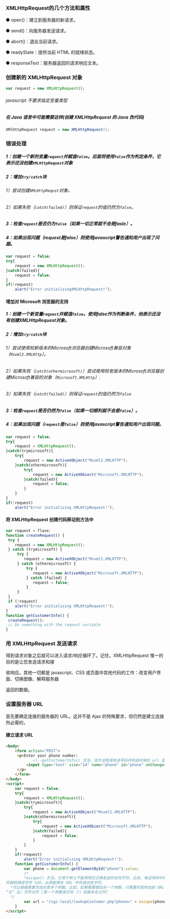 ### XMLHttpRequest的几个方法和属性

● open()：建立到服务器的新请求。 

● send()：向服务器发送请求。 

● abort()：退出当前请求。 

● readyState：提供当前 HTML 的就绪状态。 

● responseText：服务器返回的请求响应文本。 

### 创建新的 XMLHttpRequest 对象

```javascript
var request = new XMLHttpRequest();
```

###### javascript 不要求指定变量类型

##### 在 Java 语言中可能需要这样(创建 XMLHttpRequest 的 Java 伪代码)

```java
XMlHttpRequest request = new XMLHttpRequest();
```

### 错误处理

##### 1：创建一个新的变量`request`并赋值`false`。后面将使用`false`作为判定条件，它表示还没创建`XMLHttpRequest`对象

##### 2：增加`try/catch`块

###### 	1）尝试创建`XMLHttpRequst`对象。

###### 	2）如果失败（`catch(failed)`）则保证`request`的值仍然为`false`。    

##### 3：检查`request`是否仍为`false`（如果一切正常就不会是fasle）。

##### 4：如果出现问题（request是false）则使用javascript警告通知用户出现了问题。

```javascript
var request = false;
try{
    request = new XMLHttpRequest();
}catch(failed){
	request = false;
}
if(!request)
    alert("Error initializingXMLHttpRequest!");
```

#### 增加对 Microsoft 浏览器的支持

##### 1：创建一个新变量`request`并赋值`false`。使用false作为判断条件，他表示还没有创建XMLHttpRequest对象。

##### 2：增加`try/catch`块

###### 	1）尝试使用较新版本的Microsoft浏览器创建Microsoft兼容对象（`Msxml2.XMLHttp`）。

###### 	2）如果失败（`catch(othermicrosoft)`）尝试使用较老版本的Microsoft浏览器创建Microsoft兼容的对象（`Microsoft.XMLHttp`）.

###### 	3）如果失败（`catch(failed)`）则保证`request`的值仍然为`false`

##### 3：检查`request`是否仍然为`false`（如果一切顺利就不会是`false`）。

##### 4：如果出现问题（`request`是`false`）则使用javascript警告通知用户出现问题。

```javascript
var request = false;
try{
    request = XMLHttpRequest();
}catch(trymicrosoft){
	try{
        request = new ActiveXObject("Msxml2.XMLHTTP");
    }catch(othermicrosoft){
        try{
            request = new ActiveXObiect("Microsoft.XMLHTTP");
        }catch(failed){
            request = false;
        }
    }
}
if(!request)
    alert("Error initializing XMLHttpRequest!");
```

#### 将 XMLHttpRequest 创建代码移动到方法中

```javascript
var request = flase;
function createRequest() {
 try {
 	request = new XMLHttpRequest();
 } catch (trymicrosoft) {
     try {
     	request = new ActiveXObject("Msxml2.XMLHTTP");
     } catch (othermicrosoft) {
         try {
         	request = new ActiveXObject("Microsoft.XMLHTTP");
         } catch (failed) {
         	request = false;
         }
     }
 }
 if (!request)
 	alert("Error initializing XMLHttpRequest!");
}
function getCustomerInfo() {
 createRequest();
 // Do something with the request variable
}
```

### 用 XMLHttpRequest 发送请求

得到请求对象之后就可以进入请求/响应循环了。记住，XMLHttpRequest 惟一的目的是让您发送请求和接

收响应。其他一切都是 javascript、CSS 或页面中其他代码的工作：改变用户界面、切换图像、解释服务器

返回的数据。

### 设置服务器 URL

首先要确定连接的服务器的 URL。这并不是 Ajax 的特殊要求，但仍然是建立连接所必需的，

#### 建立请求 URL

```html
<body>
    <form action="POST">
     <p>Enter your phone number:
            <!--getCustomerInfo() 方法。该方法取得电话号码并构造存储在 url 变量中的 URL 字符串。-->
         <input type="text" size="14" name="phone" id="phone" onChange="getCustomerInfo();" />
     </p>
    </form>
</body>
<script>
    var request = false;
    try{
        request = XMLHttpRequest();
    }catch(trymicrosoft){
        try{
            request = new ActiveXObject("Msxml2.XMLHTTP");
        }catch(othermicrosoft){
            try{
                request = new ActiveXObiect("Microsoft.XMLHTTP");
            }catch(failed){
                request = false;
            }
        }
    }
    if(!request)
        alert("Error initializing XMLHttpRequest!");
    function getCustomerInfo() {
        var phone = document.getElementById("phone").value;
        /*
        *escape() 方法，它用于转义不能用明文正确发送的任何字符。比如，电话号码中的空格
将被转换成字符 %20，从而能够在 URL 中传递这些字符。
  *可以根据需要添加任意多个参数。比如，如果需要增加另一个参数，只需要将其附加到 URL 中并用 
“与”（&）字符分开 [第一个参数用问号（?）和脚本名分开]	
  */
        var url = "/cgi-local/lookupCustomer.php?phone=" + escape(phone);
    }
</script>
```
